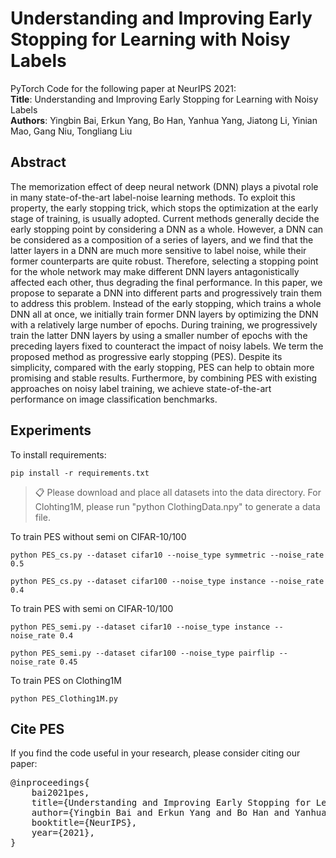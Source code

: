 # Understanding and Improving Early Stopping for Learning with Noisy Labels

PyTorch Code for the following paper at NeurIPS 2021:\
<b>Title</b>: Understanding and Improving Early Stopping for Learning with Noisy Labels \
<b>Authors</b>: Yingbin Bai, Erkun Yang, Bo Han, Yanhua Yang, Jiatong Li, Yinian Mao, Gang Niu, Tongliang Liu


## Abstract

The memorization effect of deep neural network (DNN) plays a pivotal role in many state-of-the-art label-noise learning methods. To exploit this property, the early stopping trick, which stops the optimization at the early stage of training, is usually adopted. Current methods generally decide the early stopping point by considering a DNN as a whole. However, a DNN can be considered as a composition of a series of layers, and we find that the latter layers in a DNN are much more sensitive to label noise, while their former counterparts are quite robust. Therefore, selecting a stopping point for the whole network may make different DNN layers antagonistically affected each other, thus degrading the final performance. In this paper, we propose to separate a DNN into different parts and progressively train them to address this problem. Instead of the early stopping, which trains a whole DNN all at once, we initially train former DNN layers by optimizing the DNN with a relatively large number of epochs. During training, we progressively train the latter DNN layers by using a smaller number of epochs with the preceding layers fixed to counteract the impact of noisy labels. We term the proposed method as progressive early stopping (PES). Despite its simplicity, compared with the early stopping, PES can help to obtain more promising and stable results. Furthermore, by combining PES with existing approaches on noisy label training, we achieve state-of-the-art performance on image classification benchmarks.


## Experiments

To install requirements:

```setup
pip install -r requirements.txt
```

> 📋 Please download and place all datasets into the data directory. For Clohting1M, please run "python ClothingData.npy" to generate a data file.

To train PES without semi on CIFAR-10/100

```
python PES_cs.py --dataset cifar10 --noise_type symmetric --noise_rate 0.5
```

```
python PES_cs.py --dataset cifar100 --noise_type instance --noise_rate 0.4
```

To train PES with semi on CIFAR-10/100

```
python PES_semi.py --dataset cifar10 --noise_type instance --noise_rate 0.4
```

```
python PES_semi.py --dataset cifar100 --noise_type pairflip --noise_rate 0.45
```

To train PES on Clothing1M

```train Clothing1M
python PES_Clothing1M.py
```


## Cite PES
If you find the code useful in your research, please consider citing our paper:

<pre>
@inproceedings{
    bai2021pes,
    title={Understanding and Improving Early Stopping for Learning with Noisy Labels},
    author={Yingbin Bai and Erkun Yang and Bo Han and Yanhua Yang and Jiatong Li and Yinian Mao and Gang Niu and Tongliang Liu},
    booktitle={NeurIPS},
    year={2021},
}
</pre>
